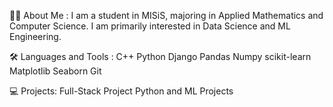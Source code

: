 👩‍💻 About Me :
I am a student in MISiS, majoring in Applied Mathematics and Computer Science.
I am primarily interested in Data Science and ML Engineering.

🛠️ Languages and Tools :
C++ Python Django Pandas Numpy scikit-learn Matplotlib Seaborn Git

💻 Projects:
Full-Stack Project
Python and ML Projects
